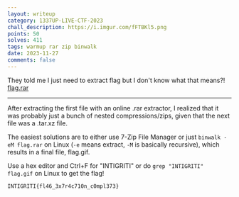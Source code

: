 ```yaml
---
layout: writeup
category: 1337UP-LIVE-CTF-2023
chall_description: https://i.imgur.com/fFTBKl5.png
points: 50
solves: 411
tags: warmup rar zip binwalk
date: 2023-11-27
comments: false
---
```

They told me I just need to extract flag but I don't know what that means?!
[flag.rar](https://github.com/Nightxade/ctf-writeups/tree/master/assets/CTFs/1337UP-LIVE-CTF-2023/flag.rar)  

---

After extracting the first file with an online .rar extractor, I realized that it was probably just a bunch of nested compressions/zips, given that the next file was a .tar.xz file.  

The easiest solutions are to either use 7-Zip File Manager or just ```binwalk -eM flag.rar``` on Linux (```-e``` means extract, ```-M``` is basically recursive), which results in a final file, flag.gif.  

Use a hex editor and Ctrl+F for "INTIGRITI" or do ```grep "INTIGRITI" flag.gif``` on Linux to get the flag!  


    INTIGRITI{fl46_3x7r4c710n_c0mpl373}